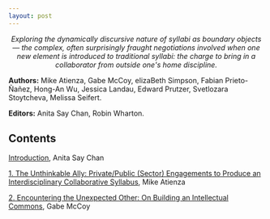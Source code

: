 ```yaml
---
layout: post
---
```


<p style="font-style: italic; text-align: center;">Exploring the dynamically discursive nature of syllabi as boundary objects — the complex, often surprisingly fraught negotiations involved when one new element is introduced to traditional syllabi: the charge to bring in a collaborator from outside one's home discipline.</p>

**Authors:** Mike Atienza, Gabe McCoy, elizaBeth Simpson, Fabian Prieto-Ñañez, Hong-An Wu, Jessica Landau, Edward Prutzer, Svetlozara Stoytcheva, Melissa Seifert.

**Editors:** Anita Say Chan, Robin Wharton.
  
## Contents

[Introduction](introduction), Anita Say Chan

[1. The Unthinkable Ally: Private/Public (Sector) Engagements to Produce an Interdisciplinary Collaborative Syllabus](atienza), Mike Atienza

[2. Encountering the Unexpected Other: On Building an Intellectual Commons](mccoy), Gabe McCoy


